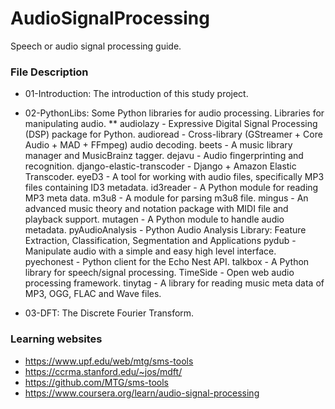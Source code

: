 # AudioSignalProcessing
Speech or audio signal processing guide.

### File Description
* 01-Introduction: The introduction of this study project.
* 02-PythonLibs: Some Python libraries for audio processing.
    Libraries for manipulating audio.
    ** audiolazy - Expressive Digital Signal Processing (DSP) package for Python.
    audioread - Cross-library (GStreamer + Core Audio + MAD + FFmpeg) audio decoding.
    beets - A music library manager and MusicBrainz tagger.
    dejavu - Audio fingerprinting and recognition.
    django-elastic-transcoder - Django + Amazon Elastic Transcoder.
    eyeD3 - A tool for working with audio files, specifically MP3 files containing ID3 metadata.
    id3reader - A Python module for reading MP3 meta data.
    m3u8 - A module for parsing m3u8 file.
    mingus - An advanced music theory and notation package with MIDI file and playback support.
    mutagen - A Python module to handle audio metadata.
    pyAudioAnalysis - Python Audio Analysis Library: Feature Extraction, Classification, Segmentation and Applications
    pydub - Manipulate audio with a simple and easy high level interface.
    pyechonest - Python client for the Echo Nest API.
    talkbox - A Python library for speech/signal processing.
    TimeSide - Open web audio processing framework.
    tinytag - A library for reading music meta data of MP3, OGG, FLAC and Wave files.

* 03-DFT: The Discrete Fourier Transform.


### Learning websites
* https://www.upf.edu/web/mtg/sms-tools
* https://ccrma.stanford.edu/~jos/mdft/
* https://github.com/MTG/sms-tools
* https://www.coursera.org/learn/audio-signal-processing
